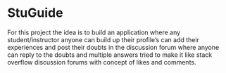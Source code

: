 # StuGuide
For this project the idea is to build an application where any student/instructor anyone can build up their profile’s can add their experiences and post their doubts in the discussion forum where anyone can reply to the doubts and multiple answers tried to make it like stack overflow discussion forums with concept of likes and comments.
